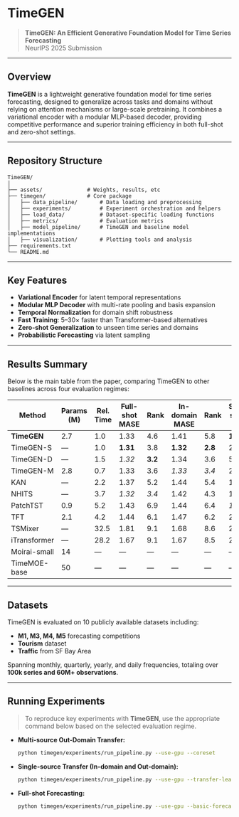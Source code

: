 # TimeGEN

> **TimeGEN: An Efficient Generative Foundation Model for Time Series Forecasting**  
> NeurIPS 2025 Submission

---

## Overview

**TimeGEN** is a lightweight generative foundation model for time series forecasting, designed to generalize across tasks and domains without relying on attention mechanisms or large-scale pretraining. It combines a variational encoder with a modular MLP-based decoder, providing competitive performance and superior training efficiency in both full-shot and zero-shot settings.

---

## Repository Structure


```
TimeGEN/
│
├── assets/              # Weights, results, etc
├── timegen/             # Core package
│   ├── data_pipeline/       # Data loading and preprocessing
│   ├── experiments/         # Experiment orchestration and helpers
│   ├── load_data/           # Dataset-specific loading functions
│   ├── metrics/             # Evaluation metrics
│   ├── model_pipeline/      # TimeGEN and baseline model implementations
│   ├── visualization/       # Plotting tools and analysis
├── requirements.txt
└── README.md
```


---

## Key Features

- **Variational Encoder** for latent temporal representations  
- **Modular MLP Decoder** with multi-rate pooling and basis expansion  
- **Temporal Normalization** for domain shift robustness  
- **Fast Training**: 5–30× faster than Transformer-based alternatives
- **Zero-shot Generalization** to unseen time series and domains 
- **Probabilistic Forecasting** via latent sampling  

---

## Results Summary

Below is the main table from the paper, comparing TimeGEN to other baselines across four evaluation regimes:

| Method         | Params (M) | Rel. Time | Full-shot MASE | Rank | In-domain MASE | Rank | Single-source MASE | Rank | Multi-source MASE | Rank |
|----------------|-------------|-----------|------------------|------|------------------|------|----------------------|------|---------------------|------|
| **TimeGEN**     | 2.7         | 1.0       | 1.33             | 4.6  | 1.41             | 5.8  | **1.93**             | **3.8**  | **1.55**             | **2.4**  |
| TimeGEN-S       | —           | 1.0       | **1.31**         | 3.8  | **1.32**         | **2.8**  | 2.50                 | 5.6  | —                   | —    |
| TimeGEN-D       | —           | 1.5       | _1.32_           | **3.2**  | 1.34             | 3.6  | 5.97                 | 5.7  | —                   | —    |
| TimeGEN-M       | 2.8         | 0.7       | 1.33             | 3.6  | _1.33_           | _3.4_  | 2.72                 | _4.5_  | 1.98                 | _2.5_  |
| KAN             | —           | 2.2       | 1.37             | 5.2  | 1.44             | 5.4  | 11.12                | 6.2  | —                   | —    |
| NHITS           | —           | 3.7       | _1.32_           | _3.4_  | 1.42             | 4.3  | 166.95               | 6.6  | —                   | —    |
| PatchTST        | 0.9         | 5.2       | 1.43             | 6.9  | 1.44             | 6.4  | _1.99_               | 4.5  | 1.62                 | 3.5  |
| TFT             | 2.1         | 4.2       | 1.44             | 6.1  | 1.47             | 6.2  | 2.17                 | 5.0  | 1.70                 | 4.1  |
| TSMixer         | —           | 32.5      | 1.81             | 9.1  | 1.68             | 8.6  | 2.16                 | 6.3  | —                   | —    |
| iTransformer    | —           | 28.2      | 1.67             | 9.1  | 1.67             | 8.5  | 2.43                 | 6.7  | —                   | —    |
| Moirai-small    | 14          | —         | —                | —    | —                | —    | —                    | —    | _1.61_               | 3.3  |
| TimeMOE-base    | 50          | —         | —                | —    | —                | —    | —                    | —    | 1.83                 | 5.2  |

---

## Datasets

TimeGEN is evaluated on 10 publicly available datasets including:

- **M1, M3, M4, M5** forecasting competitions
- **Tourism** dataset
- **Traffic** from SF Bay Area

Spanning monthly, quarterly, yearly, and daily frequencies, totaling over **100k series and 60M+ observations**.

---

## Running Experiments

> To reproduce key experiments with **TimeGEN**, use the appropriate command below based on the selected evaluation regime.


- **Multi-source Out-Domain Transfer:**
  ```bash
  python timegen/experiments/run_pipeline.py --use-gpu --coreset
  ```
- **Single-source Transfer (In-domain and Out-domain):**
  ```bash
  python timegen/experiments/run_pipeline.py --use-gpu --transfer-learning
  ```
- **Full-shot Forecasting:**
  ```bash
  python timegen/experiments/run_pipeline.py --use-gpu --basic-forecasting
  ```
